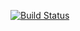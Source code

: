 [![Build Status](https://ci.consulo.io/job/consulo-javaee/badge/icon)](https://ci.consulo.io/job/consulo-javaee/)